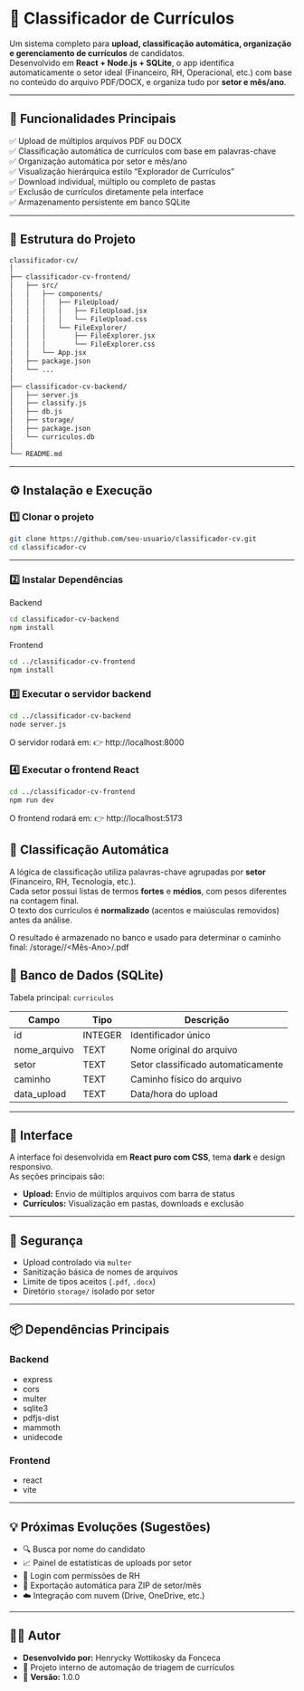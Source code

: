 # 🧠 Classificador de Currículos

Um sistema completo para **upload, classificação automática, organização e gerenciamento de currículos** de candidatos.  
Desenvolvido em **React + Node.js + SQLite**, o app identifica automaticamente o setor ideal (Financeiro, RH, Operacional, etc.) com base no conteúdo do arquivo PDF/DOCX, e organiza tudo por **setor e mês/ano**.

---

## 🚀 Funcionalidades Principais

✅ Upload de múltiplos arquivos PDF ou DOCX  
✅ Classificação automática de currículos com base em palavras-chave  
✅ Organização automática por setor e mês/ano  
✅ Visualização hierárquica estilo “Explorador de Currículos”  
✅ Download individual, múltiplo ou completo de pastas  
✅ Exclusão de currículos diretamente pela interface  
✅ Armazenamento persistente em banco SQLite  

---

## 🧩 Estrutura do Projeto

```bash
classificador-cv/
│
├── classificador-cv-frontend/
│   ├── src/
│   │   ├── components/
│   │   │   ├── FileUpload/
│   │   │   │   ├── FileUpload.jsx
│   │   │   │   └── FileUpload.css
│   │   │   └── FileExplorer/
│   │   │       ├── FileExplorer.jsx
│   │   │       └── FileExplorer.css
│   │   └── App.jsx
│   ├── package.json
│   └── ...
│
├── classificador-cv-backend/
│   ├── server.js
│   ├── classify.js
│   ├── db.js
│   ├── storage/
│   ├── package.json
│   └── curriculos.db
│
└── README.md
```

---

## ⚙️ Instalação e Execução

### 1️⃣ Clonar o projeto

```bash
git clone https://github.com/seu-usuario/classificador-cv.git
cd classificador-cv
```
---

### 2️⃣ Instalar Dependências

Backend
```bash
cd classificador-cv-backend
npm install
```

Frontend
```bash
cd ../classificador-cv-frontend
npm install
```

### 3️⃣ Executar o servidor backend

```bash
cd ../classificador-cv-backend
node server.js
```

O servidor rodará em:
👉 http://localhost:8000

### 4️⃣ Executar o frontend React

```bash
cd ../classificador-cv-frontend
npm run dev
```
O frontend rodará em:
👉 http://localhost:5173

## 🧠 Classificação Automática

A lógica de classificação utiliza palavras-chave agrupadas por **setor** (Financeiro, RH, Tecnologia, etc.).  
Cada setor possui listas de termos **fortes** e **médios**, com pesos diferentes na contagem final.  
O texto dos currículos é **normalizado** (acentos e maiúsculas removidos) antes da análise.

O resultado é armazenado no banco e usado para determinar o caminho final:
/storage/<Setor>/<Mês-Ano>/<arquivo>.pdf

## 💾 Banco de Dados (SQLite)

Tabela principal: `curriculos`

| Campo         | Tipo     | Descrição                          |
|----------------|----------|------------------------------------|
| id             | INTEGER  | Identificador único                |
| nome_arquivo   | TEXT     | Nome original do arquivo           |
| setor          | TEXT     | Setor classificado automaticamente |
| caminho        | TEXT     | Caminho físico do arquivo          |
| data_upload    | TEXT     | Data/hora do upload                |

---

## 🎨 Interface

A interface foi desenvolvida em **React puro com CSS**, tema **dark** e design responsivo.  
As seções principais são:

- **Upload:** Envio de múltiplos arquivos com barra de status  
- **Currículos:** Visualização em pastas, downloads e exclusão  

---

## 🔐 Segurança

- Upload controlado via `multer`  
- Sanitização básica de nomes de arquivos  
- Limite de tipos aceitos (`.pdf`, `.docx`)  
- Diretório `storage/` isolado por setor  

---

## 📦 Dependências Principais

### Backend
- express  
- cors  
- multer  
- sqlite3  
- pdfjs-dist  
- mammoth  
- unidecode  

### Frontend
- react  
- vite  

---

## 💡 Próximas Evoluções (Sugestões)

- 🔍 Busca por nome do candidato  
- 📈 Painel de estatísticas de uploads por setor  
- 👤 Login com permissões de RH  
- 📂 Exportação automática para ZIP de setor/mês  
- ☁️ Integração com nuvem (Drive, OneDrive, etc.)  

---

## 👨‍💻 Autor

- **Desenvolvido por:** Henrycky Wottikosky da Fonceca
- 📍 Projeto interno de automação de triagem de currículos  
- 📅 **Versão:** 1.0.0  
